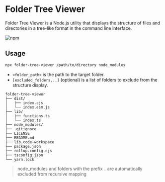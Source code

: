 # Folder Tree Viewer

Folder Tree Viewer is a Node.js utility that displays the structure of files and directories in a tree-like format in the command line interface.

<a href="https://www.npmjs.com/package/folder-tree-viewer">
    <img alt="npm" src="https://img.shields.io/npm/v/folder-tree-viewer?style=for-the-badge">
</a>

## Usage

```bash
npx folder-tree-viewer /path/to/directory node_modules
```

- `<folder_path>` is the path to the target folder.
- `[excluded_folders...]` (optional) is a list of folders to exclude from the structure display.

```
folder-tree-viewer
├── dist/
│   ├── index.cjs
│   └── index.esm.js
├── lib/
│   ├── functions.ts
│   └── index.ts
├── node_modules/
├── .gitignore
├── LICENSE
├── README.md
├── lib.code-workspace
├── package.json
├── rollup.config.cjs
├── tsconfig.json
└── yarn.lock
```

> node_modules and folders with the prefix `.` are automatically excluded from recursive mapping
